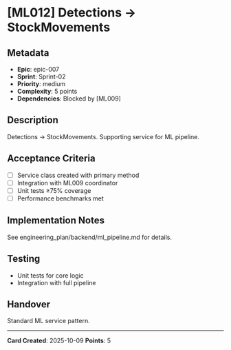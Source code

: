 # [ML012] Detections → StockMovements

## Metadata

- **Epic**: epic-007
- **Sprint**: Sprint-02
- **Priority**: medium
- **Complexity**: 5 points
- **Dependencies**: Blocked by [ML009]

## Description

Detections → StockMovements. Supporting service for ML pipeline.

## Acceptance Criteria

- [ ] Service class created with primary method
- [ ] Integration with ML009 coordinator
- [ ] Unit tests ≥75% coverage
- [ ] Performance benchmarks met

## Implementation Notes

See engineering_plan/backend/ml_pipeline.md for details.

## Testing

- Unit tests for core logic
- Integration with full pipeline

## Handover

Standard ML service pattern.

---
**Card Created**: 2025-10-09
**Points**: 5
